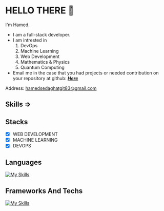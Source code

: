 # HELLO‌ THERE &#128075;

I'm Hamed.
- I am a full-stack developer.
- I am intrested in
    1. DevOps
    2. Machine Learning
    3. Web Development
    4. Mathematics & Physics
    5. Quantum Computing
- Email me in the case that you had projects or needed contribution on your repository at github: <a href="mailto:hamedsedaghatgit83@gmail.com?subject=PROJECT%20ORDER&body=I%20have%20a%20project%20...">
<strong><i>Here</i></strong></a>

Address: hamedsedaghatgit83@gmail.com

## Skills =>

## Stacks

- [x] WEB DEVELOPMENT 
- [x] MACHINE LEARNING
- [x] DEVOPS

## Languages

[![My Skills](https://skillicons.dev/icons?i=js,ts,py,cs,cpp,c,html,css)](https://skillicons.dev)

## Frameworks And Techs

[![My Skills](https://skillicons.dev/icons?i=nodejs,express,nest,django,react,nextjs,redux,selenium,tensorflow,prisma,mysql,postgres,mongodb,sqlite,vim,docker,kubernetes,bash,linux,postman,git)](https://skillicons.dev)

